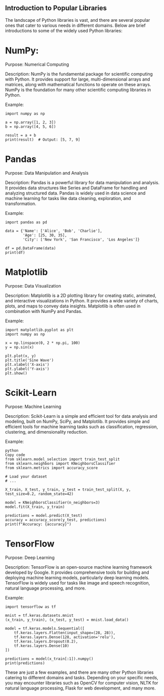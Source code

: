 Introduction to Popular Libraries
---------------------------------
The landscape of Python libraries is vast, and there are several popular ones that cater to various needs in different domains. Below are brief introductions to some of the widely used Python libraries:

# NumPy:
Purpose: Numerical Computing

Description: NumPy is the fundamental package for scientific computing with Python. It provides support for large, multi-dimensional arrays and matrices, along with mathematical functions to operate on these arrays. NumPy is the foundation for many other scientific computing libraries in Python.

Example:
```
import numpy as np

a = np.array([1, 2, 3])
b = np.array([4, 5, 6])

result = a + b
print(result)  # Output: [5, 7, 9]
```

# Pandas
Purpose: Data Manipulation and Analysis

Description: Pandas is a powerful library for data manipulation and analysis. It provides data structures like Series and DataFrame for handling and analyzing structured data. Pandas is widely used in data science and machine learning for tasks like data cleaning, exploration, and transformation.

Example:
```
import pandas as pd

data = {'Name': ['Alice', 'Bob', 'Charlie'],
        'Age': [25, 30, 35],
        'City': ['New York', 'San Francisco', 'Los Angeles']}

df = pd.DataFrame(data)
print(df)
```

# Matplotlib

Purpose: Data Visualization

Description: Matplotlib is a 2D plotting library for creating static, animated, and interactive visualizations in Python. It provides a wide variety of charts, plots, and maps to convey data insights. Matplotlib is often used in combination with NumPy and Pandas.

Example:
```
import matplotlib.pyplot as plt
import numpy as np

x = np.linspace(0, 2 * np.pi, 100)
y = np.sin(x)

plt.plot(x, y)
plt.title('Sine Wave')
plt.xlabel('X-axis')
plt.ylabel('Y-axis')
plt.show()
```

# Scikit-Learn
Purpose: Machine Learning

Description: Scikit-Learn is a simple and efficient tool for data analysis and modeling, built on NumPy, SciPy, and Matplotlib. It provides simple and efficient tools for machine learning tasks such as classification, regression, clustering, and dimensionality reduction.

Example:
```
python
Copy code
from sklearn.model_selection import train_test_split
from sklearn.neighbors import KNeighborsClassifier
from sklearn.metrics import accuracy_score

# Load your dataset
# ...

X_train, X_test, y_train, y_test = train_test_split(X, y, test_size=0.2, random_state=42)

model = KNeighborsClassifier(n_neighbors=3)
model.fit(X_train, y_train)

predictions = model.predict(X_test)
accuracy = accuracy_score(y_test, predictions)
print(f"Accuracy: {accuracy}")
```
# TensorFlow
Purpose: Deep Learning

Description: TensorFlow is an open-source machine learning framework developed by Google. It provides comprehensive tools for building and deploying machine learning models, particularly deep learning models. TensorFlow is widely used for tasks like image and speech recognition, natural language processing, and more.

Example:
```
import tensorflow as tf

mnist = tf.keras.datasets.mnist
(x_train, y_train), (x_test, y_test) = mnist.load_data()

model = tf.keras.models.Sequential([
    tf.keras.layers.Flatten(input_shape=(28, 28)),
    tf.keras.layers.Dense(128, activation='relu'),
    tf.keras.layers.Dropout(0.2),
    tf.keras.layers.Dense(10)
])

predictions = model(x_train[:1]).numpy()
print(predictions)
```
These are just a few examples, and there are many other Python libraries catering to different domains and tasks. Depending on your specific needs, you may encounter libraries such as OpenCV for computer vision, NLTK for natural language processing, Flask for web development, and many more.